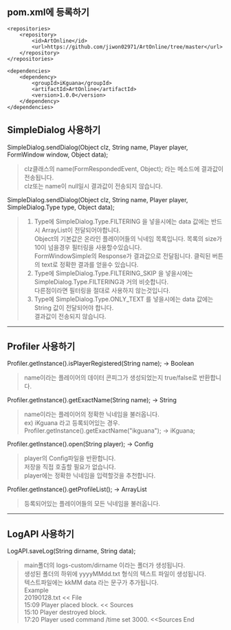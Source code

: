 ## pom.xml에 등록하기
```
<repositories>
	<repository>
		<id>ArtOnline</id>
		<url>https://github.com/jiwon02971/ArtOnline/tree/master</url>
	</repository>
</repositories>

<dependencies>
	<dependency>
		<groupId>iKguana</groupId>
		<artifactId>ArtOnline</artifactId>
		<version>1.0.0</version>
	</dependency>
</dependencies>
```


## SimpleDialog 사용하기

SimpleDialog.sendDialog(Object clz, String name, Player player, FormWindow window, Object data);
> clz클래스의 name(FormRespondedEvent, Object); 라는 메소드에 결과값이 전송됩니다. <br/> 
> clz또는 name이 null일시 결과값이 전송되지 않습니다.

SimpleDialog.sendDialog(Object clz, String name, Player player, SimpleDialog.Type type, Object data); 
> 1. Type에 SimpleDialog.Type.FILTERING 을 넣을시에는 data 값에는 반드시 ArrayList<String>이 전달되어야합니다. <br/>
>    Object의 기본값은 온라인 플레이어들의 닉네임 목록입니다. 목록의 size가 10이 넘을경우 필터링을 사용할수있습니다. <br/>
>    FormWindowSimple의 Response가 결과값으로 전달됩니다. 클릭된 버튼의 text로 정확한 결과를 얻을수 있습니다. <br/>
> 2. Type에 SimpleDialog.Type.FILTERING_SKIP 을 넣을시에는 SimpleDialog.Type.FILTERING과 거의 비슷합니다. <br/>
>    다른점이라면 필터링을 절대로 사용하지 않는것입니다. <br/>
> 3. Type에 SimpleDialog.Type.ONLY_TEXT 를 넣을시에는 data 값에는 String 값이 전달되어야 합니다. <br/>
>    결과값이 전송되지 않습니다.

----
## Profiler 사용하기

Profiler.getInstance().isPlayerRegistered(String name); -> Boolean
> name이라는 플레이어의 데이터 콘피그가 생성되었는지 true/false로 반환합니다.

Profiler.getInstance().getExactName(String name); -> String
> name이라는 플레이어의 정확한 닉네임을 불러옵니다. <br/>
> ex) iKguana 라고 등록되어있는 경우. Profiler.getInstance().getExactName("ikguana"); -> iKguana;

Profiler.getInstance().open(String player); -> Config
> player의 Config파일을 반환합니다. <br/>
> 저장을 직접 호출할 필요가 없습니다. <br/>
> player에는 정확한 닉네임을 입력할것을 추천합니다.

Profiler.getInstance().getProfileList(); -> ArrayList<String>
> 등록되어있는 플레이어들의 모든 닉네임을 불러옵니다.
---


## LogAPI 사용하기

LogAPI.saveLog(String dirname, String data);
> main폴더의 logs-custom/dirname 이라는 폴더가 생성됩니다. <br/>
> 생성된 폴더의 하위에 yyyyMMdd.txt 형식의 텍스트 파일이 생성됩니다. <br/>
> 텍스트파일에는 kkMM data 라는 문구가 추가됩니다. <br/>
> Example <br/>
> 20190128.txt << File <br/>
> 15:09 Player placed block. << Sources<br/>
> 15:10 Player destroyed block. <br/>
> 17:20 Player used command /time set 3000. <<Sources End
